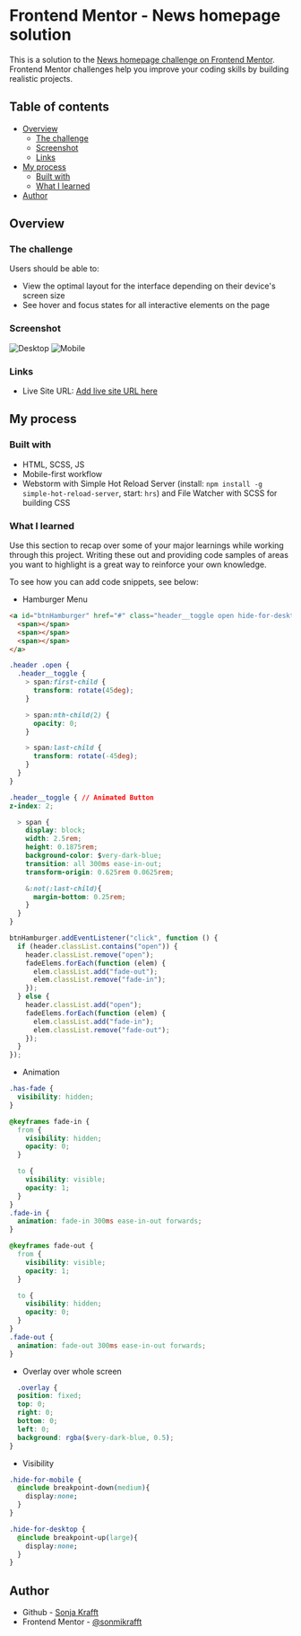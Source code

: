 # Frontend Mentor - News homepage solution

This is a solution to the [News homepage challenge on Frontend Mentor](https://www.frontendmentor.io/challenges/news-homepage-H6SWTa1MFl). Frontend Mentor challenges help you improve your coding skills by building realistic projects. 

## Table of contents

- [Overview](#overview)
  - [The challenge](#the-challenge)
  - [Screenshot](#screenshot)
  - [Links](#links)
- [My process](#my-process)
  - [Built with](#built-with)
  - [What I learned](#what-i-learned)
- [Author](#author)

## Overview

### The challenge

Users should be able to:

- View the optimal layout for the interface depending on their device's screen size
- See hover and focus states for all interactive elements on the page

### Screenshot

![Desktop](./screenshots/desktop.png)
![Mobile](./screenshots/mobile.png)

### Links

- Live Site URL: [Add live site URL here](https://your-live-site-url.com)

## My process

### Built with

- HTML, SCSS, JS
- Mobile-first workflow
- Webstorm with Simple Hot Reload Server (install: `npm install -g simple-hot-reload-server`, start: `hrs`) and File Watcher with SCSS for building CSS

### What I learned

Use this section to recap over some of your major learnings while working through this project. Writing these out and providing code samples of areas you want to highlight is a great way to reinforce your own knowledge.

To see how you can add code snippets, see below:

- Hamburger Menu
```html
<a id="btnHamburger" href="#" class="header__toggle open hide-for-desktop">
  <span></span>
  <span></span>
  <span></span>
</a>
```
```css
.header .open {
  .header__toggle {
    > span:first-child {
      transform: rotate(45deg);
    }

    > span:nth-child(2) {
      opacity: 0;
    }

    > span:last-child {
      transform: rotate(-45deg);
    }
  }
}

.header__toggle { // Animated Button
z-index: 2;

  > span {
    display: block;
    width: 2.5rem;
    height: 0.1875rem;
    background-color: $very-dark-blue;
    transition: all 300ms ease-in-out;
    transform-origin: 0.625rem 0.0625rem;

    &:not(:last-child){
      margin-bottom: 0.25rem;
    }
  }
}
```
```js
btnHamburger.addEventListener("click", function () {
  if (header.classList.contains("open")) {
    header.classList.remove("open");
    fadeElems.forEach(function (elem) {
      elem.classList.add("fade-out");
      elem.classList.remove("fade-in");
    });
  } else {
    header.classList.add("open");
    fadeElems.forEach(function (elem) {
      elem.classList.add("fade-in");
      elem.classList.remove("fade-out");
    });
  }
});
```
- Animation
```css
.has-fade {
  visibility: hidden;
}

@keyframes fade-in {
  from {
    visibility: hidden;
    opacity: 0;
  }

  to {
    visibility: visible;
    opacity: 1;
  }
}
.fade-in {
  animation: fade-in 300ms ease-in-out forwards;
}

@keyframes fade-out {
  from {
    visibility: visible;
    opacity: 1;
  }

  to {
    visibility: hidden;
    opacity: 0;
  }
}
.fade-out {
  animation: fade-out 300ms ease-in-out forwards;
}
```
- Overlay over whole screen
```css
  .overlay {
  position: fixed;
  top: 0;
  right: 0;
  bottom: 0;
  left: 0;
  background: rgba($very-dark-blue, 0.5);
}
```
- Visibility
```css
.hide-for-mobile {
  @include breakpoint-down(medium){
    display:none;
  }
}

.hide-for-desktop {
  @include breakpoint-up(large){
    display:none;
  }
}
```

## Author

- Github - [Sonja Krafft](https://www.github.com/sonmikrafft)
- Frontend Mentor - [@sonmikrafft](https://www.frontendmentor.io/profile/sonmikrafft)